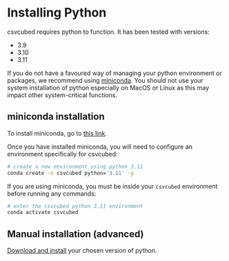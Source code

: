 # Installing Python

csvcubed requires python to function. It has been tested with versions:

* 3.9
* 3.10
* 3.11

If you do not have a favoured way of managing your python environment or packages, we recommend using [miniconda](https://docs.conda.io/en/latest/miniconda.html). You should not use your system installation of python especially on MacOS or Linux as this may impact other system-critical functions.

## miniconda installation

To install miniconda, go to [this link](https://docs.conda.io/projects/conda/en/latest/user-guide/install/index.html).

Once you have installed miniconda, you will need to configure an environment specifically for csvcubed:

```bash
# create a new environment using python 3.11
conda create -n csvcubed python='3.11' -y
```

If you are using miniconda, you must be inside your `csvcubed` environment before running any commands:

```bash
# enter the csvcubed python 3.11 environment
conda activate csvcubed
```

## Manual installation (advanced)

[Download and install](https://www.python.org/downloads/) your chosen version of python.

